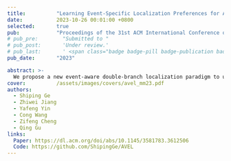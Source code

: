 ```yaml
---
title:          "Learning Event-Specific Localization Preferences for Audio-Visual Event Localization"
date:           2023-10-26 00:01:00 +0800
selected:       true
pub:            "Proceedings of the 31st ACM International Conference on Multimedia (MM, CCF-A)"
# pub_pre:        "Submitted to "
# pub_post:       'Under review.'
# pub_last:       ' <span class="badge badge-pill badge-publication badge-success">Spotlight</span>'
pub_date:       "2023"

abstract: >-
  We propose a new event-aware double-branch localization paradigm to utilize event preferences for more accurate audio-visual event localization.
cover:          /assets/images/covers/avel_mm23.pdf
authors:
  - Shiping Ge
  - Zhiwei Jiang
  - Yafeng Yin
  - Cong Wang
  - Zifeng Cheng
  - Qing Gu
links:
  Paper: https://dl.acm.org/doi/abs/10.1145/3581783.3612506
  Code: https://github.com/ShipingGe/AVEL
---
```


